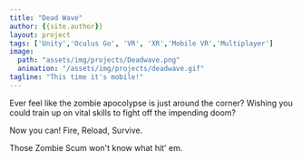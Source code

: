 ```yaml
---
title: "Dead Wave"
author: {{site.author}}
layout: project
tags: ['Unity','Oculus Go', 'VR', 'XR','Mobile VR','Multiplayer']
image:
  path: "assets/img/projects/Deadwave.png"
  animation: "/assets/img/projects/deadwave.gif"
tagline: "This time it's mobile!"
---
```


Ever feel like the zombie apocolypse is just around the corner? Wishing you could train up on vital skills to fight off the impending doom?

Now you can! Fire, Reload, Survive. 

Those Zombie Scum won't know what hit' em. 